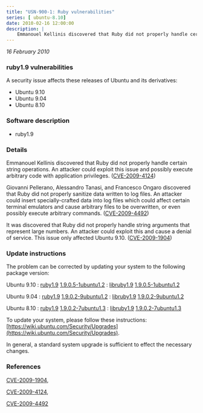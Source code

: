 ```yaml
---
title: "USN-900-1: Ruby vulnerabilities"
series: [ ubuntu-8.10]
date: 2010-02-16 12:00:00
description: |
    Emmanouel Kellinis discovered that Ruby did not properly handle certain string operations. An attacker could exploit this issue and possibly execute arbitrary code with application privileges. ([CVE-2009-4124](http://people.ubuntu.com/~ubuntu-security/cve/CVE-2009-4124))
--- 
```

 
 

*16 February 2010*

### ruby1.9 vulnerabilities

A security issue affects these releases of Ubuntu and its derivatives:

* Ubuntu 9.10
* Ubuntu 9.04
* Ubuntu 8.10

### Software description

* ruby1.9 

### Details

Emmanouel Kellinis discovered that Ruby did not properly handle certain string operations. An attacker could exploit this issue and possibly execute arbitrary code with application privileges. ([CVE-2009-4124](http://people.ubuntu.com/~ubuntu-security/cve/CVE-2009-4124))

Giovanni Pellerano, Alessandro Tanasi, and Francesco Ongaro discovered that Ruby did not properly sanitize data written to log files. An attacker could insert specially-crafted data into log files which could affect certain terminal emulators and cause arbitrary files to be overwritten, or even possibly execute arbitrary commands. ([CVE-2009-4492](http://people.ubuntu.com/~ubuntu-security/cve/CVE-2009-4492))

It was discovered that Ruby did not properly handle string arguments that represent large numbers. An attacker could exploit this and cause a denial of service. This issue only affected Ubuntu 9.10. ([CVE-2009-1904](http://people.ubuntu.com/~ubuntu-security/cve/CVE-2009-1904)) 

### Update instructions

The problem can be corrected by updating your system to the following package version:

Ubuntu 9.10
 : [ruby1.9](https://launchpad.net/ubuntu/+source/ruby1.9) <span> [1.9.0.5-1ubuntu1.2](https://launchpad.net/ubuntu/+source/ruby1.9/1.9.0.5-1ubuntu1.2) </span> 
 : [libruby1.9](https://launchpad.net/ubuntu/+source/ruby1.9) <span> [1.9.0.5-1ubuntu1.2](https://launchpad.net/ubuntu/+source/ruby1.9/1.9.0.5-1ubuntu1.2) </span> 

Ubuntu 9.04
 : [ruby1.9](https://launchpad.net/ubuntu/+source/ruby1.9) <span> [1.9.0.2-9ubuntu1.2](https://launchpad.net/ubuntu/+source/ruby1.9/1.9.0.2-9ubuntu1.2) </span> 
 : [libruby1.9](https://launchpad.net/ubuntu/+source/ruby1.9) <span> [1.9.0.2-9ubuntu1.2](https://launchpad.net/ubuntu/+source/ruby1.9/1.9.0.2-9ubuntu1.2) </span> 

Ubuntu 8.10
 : [ruby1.9](https://launchpad.net/ubuntu/+source/ruby1.9) <span> [1.9.0.2-7ubuntu1.3](https://launchpad.net/ubuntu/+source/ruby1.9/1.9.0.2-7ubuntu1.3) </span> 
 : [libruby1.9](https://launchpad.net/ubuntu/+source/ruby1.9) <span> [1.9.0.2-7ubuntu1.3](https://launchpad.net/ubuntu/+source/ruby1.9/1.9.0.2-7ubuntu1.3) </span> 

To update your system, please follow these instructions: [https://wiki.ubuntu.com/Security/Upgrades](https://wiki.ubuntu.com/Security/Upgrades).

In general, a standard system upgrade is sufficient to effect the necessary changes. 

### References

 
 [CVE-2009-1904](http://people.ubuntu.com/~ubuntu-security/cve/CVE-2009-1904), 

 [CVE-2009-4124](http://people.ubuntu.com/~ubuntu-security/cve/CVE-2009-4124), 

 [CVE-2009-4492](http://people.ubuntu.com/~ubuntu-security/cve/CVE-2009-4492)
 

